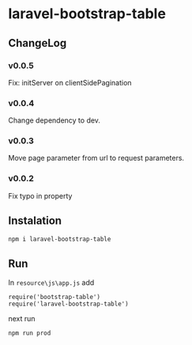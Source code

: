# laravel-bootstrap-table
## ChangeLog
### v0.0.5
Fix: initServer on clientSidePagination
### v0.0.4
Change dependency to dev.
### v0.0.3
Move page parameter from url to request parameters.
### v0.0.2
Fix typo in property

## Instalation
```bash
npm i laravel-bootstrap-table
```

## Run
In ```resource\js\app.js``` add
```
require('bootstrap-table')
require('laravel-bootstrap-table')
```
next run
```bash
npm run prod
```
